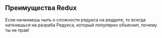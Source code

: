 ## Преимущества Redux

Если начинаешь ныть о сложности редукса на реддите, то всегда наткнешься на разраба Редукса, который популярно объяснит, почему ты не прав!
